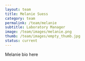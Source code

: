 ```yaml
---
layout: team
title: Melanie Suess
category: team
permalink: /team/melanie
subtitle: Laboratory Manager
image: /team/images/melanie.png
thumb: /team/images/empty_thumb.jpg
status: current
---
```


Melanie bio here